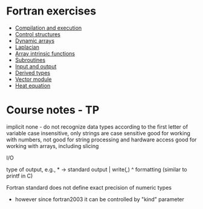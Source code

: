 # Fortran exercises

 - [Compilation and execution](hello)
 - [Control structures](control-structures)
 - [Dynamic arrays](arrays)
 - [Laplacian](laplacian)
 - [Array intrinsic functions](intrinsics)
 - [Subroutines](subroutines)
 - [Input and output](io)
 - [Derived types](types)
 - [Vector module](vecmod)
 - [Heat equation](../../heat/serial/fortran)


# Course notes - TP

implicit none - do not recognize data types according to the first letter of variable
case insensitive, only strings are case sensitive
good for working with numbers, not good for string processing and hardware access
good for working with arrays, including slicing 

I/O

type of output, e.g., * -> standard output
      |
write(*,*)
        ^ formatting (similar to printf in C)

Fortran standard does not define exact precision of numeric types
 - however since fortran2003 it can be controlled by "kind" parameter